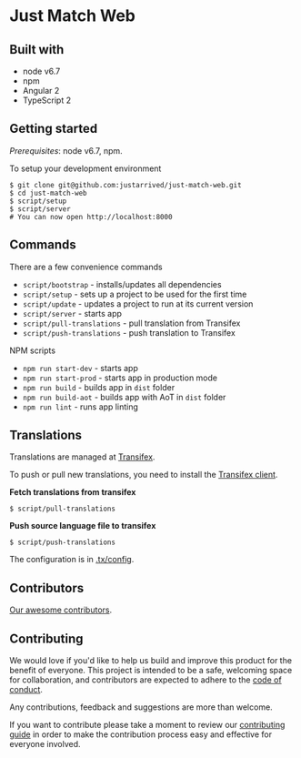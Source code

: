 # Just Match Web

## Built with

- node v6.7
- npm
- Angular 2
- TypeScript 2

## Getting started

_Prerequisites_: node v6.7, npm.

To setup your development environment

```
$ git clone git@github.com:justarrived/just-match-web.git
$ cd just-match-web
$ script/setup
$ script/server
# You can now open http://localhost:8000
```

## Commands

There are a few convenience commands

- `script/bootstrap` - installs/updates all dependencies
- `script/setup` - sets up a project to be used for the first time
- `script/update` - updates a project to run at its current version
- `script/server` - starts app
- `script/pull-translations` - pull translation from Transifex
- `script/push-translations` - push translation to Transifex

NPM scripts
- `npm run start-dev` - starts app
- `npm run start-prod` - starts app in production mode
- `npm run build` - builds app in `dist` folder
- `npm run build-aot` - builds app with AoT in `dist` folder
- `npm run lint` - runs app linting

## Translations

Translations are managed at [Transifex](https://www.transifex.com/justarrived/just-match-frontend).

To push or pull new translations, you need to install the [Transifex client](http://docs.transifex.com/client/setup/).

__Fetch translations from transifex__

```
$ script/pull-translations
```

__Push source language file to transifex__

```
$ script/push-translations
```

The configuration is in [.tx/config](.tx/config).

## Contributors

[Our awesome contributors](https://github.com/justarrived/just-match-frontend/graphs/contributors).

## Contributing

We would love if you'd like to help us build and improve this product for the
benefit of everyone. This project is intended to be a safe, welcoming space for collaboration, and contributors are expected to adhere to the [code of conduct](CODE_OF_CONDUCT.md).

Any contributions, feedback and suggestions are more than welcome.

If you want to contribute please take a moment to review our [contributing guide](CONTRIBUTING.md) in order to make the contribution process easy and effective for everyone involved.
